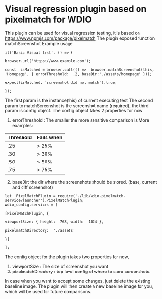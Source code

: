 # Visual regression plugin based on pixelmatch for WDIO

This plugin can be used for visual regression testing, it is based on https://www.npmjs.com/package/pixelmatch 
The plugin exposed function matchScreenshot
Example usage
```
it('Basic Visual test', () => {

browser.url('https://www.example.com');

const  isMatched = browser.call(() =>  browser.matchScreenshot(this, 'Homepage', { errorThreshold:  .2, baseDir:'./assets/homepage' }));

expect(isMatched, `screenshot did not match`).true;

});
```
The first param is the instance(this) of current executing test
The second param to matchScreenshot is the screenshot name (required),
the third param is config object.
The config object takes 2 properties for now
1. errorThreshold : The smaller the more sensitive comparison is
More examples:

| Threshold | Fails when |
|-----------|------------|
| .25 | > 25%  |
| .30 | > 30% |
| .50 | > 50% |
| .75 | > 75% |
2. baseDir: the dir where the screenshots should be stored. (base, current and diff screenshot)
```
let  PixelMatchPlugin = require('./lib/wdio-pixelmatch-service/launcher').PixelMatchPlugin;
wdio_config.services = [

[PixelMatchPlugin, {

viewportSize: { height:  768, width:  1024 },

pixelmatchDirectory:  './assets'

}]

];
```
The config object for the plugin takes two properties for now,
1. viewportSize : The size of screenshot you want
2. pixelmatchDirectory : top level config of where to store screenshots.

In case when you want to accept some changes, just delete the existing baseline image. The plugin will then create a new baseline image for you, which will be used for future comparisons.